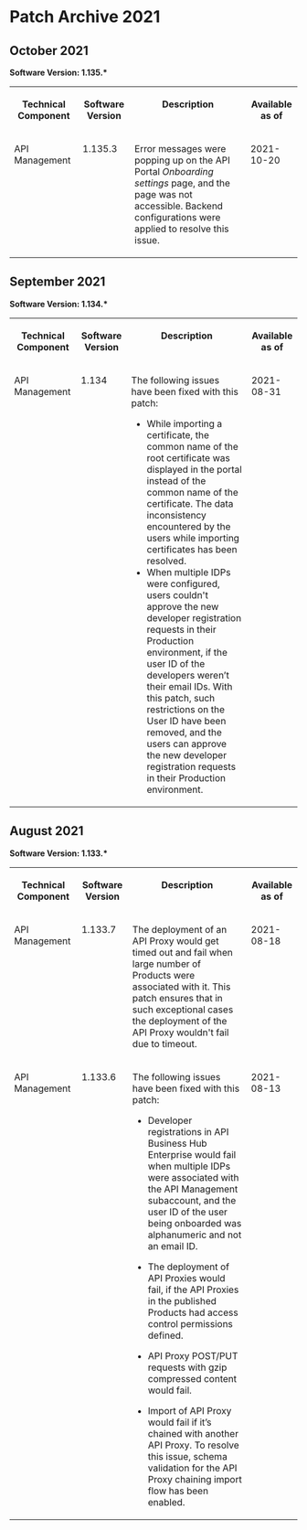 <!-- loio0a0bc81917e448518c1853f5d295102e -->

# Patch Archive 2021



<a name="loio0a0bc81917e448518c1853f5d295102e__section_u3g_xqj_hrb"/>

## October 2021

**Software Version: 1.135.\***


<table>
<tr>
<th valign="top">

Technical Component

</th>
<th valign="top">

Software Version

</th>
<th valign="top">

Description

</th>
<th valign="top">

Available as of

</th>
</tr>
<tr>
<td valign="top">

API Management

</td>
<td valign="top">

1.135.3

</td>
<td valign="top">

Error messages were popping up on the API Portal *Onboarding settings* page, and the page was not accessible. Backend configurations were applied to resolve this issue.

</td>
<td valign="top">

2021-10-20

</td>
</tr>
</table>



<a name="loio0a0bc81917e448518c1853f5d295102e__section_xhf_n44_sqb"/>

## September 2021

**Software Version: 1.134.\***


<table>
<tr>
<th valign="top">

Technical Component

</th>
<th valign="top">

Software Version

</th>
<th valign="top">

Description

</th>
<th valign="top">

Available as of

</th>
</tr>
<tr>
<td valign="top">

API Management

</td>
<td valign="top">

1.134

</td>
<td valign="top">

The following issues have been fixed with this patch:

-   While importing a certificate, the common name of the root certificate was displayed in the portal instead of the common name of the certificate. The data inconsistency encountered by the users while importing certificates has been resolved.
-   When multiple IDPs were configured, users couldn't approve the new developer registration requests in their Production environment, if the user ID of the developers weren’t their email IDs. With this patch, such restrictions on the User ID have been removed, and the users can approve the new developer registration requests in their Production environment.




</td>
<td valign="top">

2021-08-31

</td>
</tr>
</table>



<a name="loio0a0bc81917e448518c1853f5d295102e__section_gjf_4jx_gqb"/>

## August 2021

**Software Version: 1.133.\***


<table>
<tr>
<th valign="top">

Technical Component

</th>
<th valign="top">

Software Version

</th>
<th valign="top">

Description

</th>
<th valign="top">

Available as of

</th>
</tr>
<tr>
<td valign="top">

API Management

</td>
<td valign="top">

1.133.7

</td>
<td valign="top">

The deployment of an API Proxy would get timed out and fail when large number of Products were associated with it. This patch ensures that in such exceptional cases the deployment of the API Proxy wouldn't fail due to timeout.

</td>
<td valign="top">

2021-08-18

</td>
</tr>
<tr>
<td valign="top">

API Management

</td>
<td valign="top">

1.133.6

</td>
<td valign="top">

The following issues have been fixed with this patch:

-   Developer registrations in API Business Hub Enterprise would fail when multiple IDPs were associated with the API Management subaccount, and the user ID of the user being onboarded was alphanumeric and not an email ID.

-   The deployment of API Proxies would fail, if the API Proxies in the published Products had access control permissions defined.

-   API Proxy POST/PUT requests with gzip compressed content would fail.

-   Import of API Proxy would fail if it’s chained with another API Proxy. To resolve this issue, schema validation for the API Proxy chaining import flow has been enabled.




</td>
<td valign="top">

2021-08-13

</td>
</tr>
</table>

